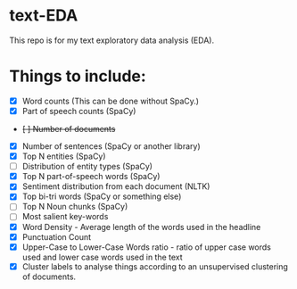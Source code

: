 # text-EDA
This repo is for my text exploratory data analysis (EDA).

# Things to include:
- [x] Word counts (This can be done without SpaCy.)
- [x] Part of speech counts (SpaCy)
- <s>[ ] Number of documents </s>
- [x] Number of sentences (SpaCy or another library)
- [x] Top N entities (SpaCy)
- [ ] Distribution of entity types (SpaCy)
- [x] Top N part-of-speech words (SpaCy)
- [x] Sentiment distribution from each document (NLTK)
- [x] Top bi-tri words (SpaCy or something else)
- [ ] Top N Noun chunks (SpaCy)
- [ ] Most salient key-words
- [x] Word Density - Average length of the words used in the headline 
- [x] Punctuation Count 
- [x] Upper-Case to Lower-Case Words ratio - ratio of upper case words used and lower case words used in the text
- [x] Cluster labels to analyse things according to an unsupervised clustering of documents.